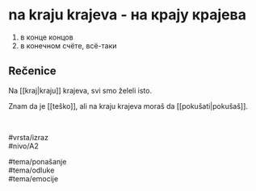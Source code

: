 # na kraju krajeva - на крају крајева

1. в конце концов  
2. в конечном счёте, всё-таки

## Rečenice

Na [[kraj|kraju]] krajeva, svi smo želeli isto.

Znam da je [[teško]], ali na kraju krajeva moraš da [[pokušati|pokušaš]].

<br>

#vrsta/izraz  
#nivo/A2  

#tema/ponašanje  
#tema/odluke  
#tema/emocije  
